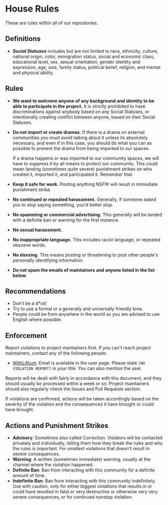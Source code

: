 # House Rules

These are rules within all of our repositories.

## Definitions

- ***Social Statuses*** includes but are not limited to race, ethnicity, culture, national origin, color, immigration status, social and economic class, educational level, sex, sexual orientation, gender identity and expression, age, size, family status, political belief, religion, and mental and physical ability.

## Rules

- **We want to welcome anyone of any background and identity to be able to participate in the project.** It is strictly prohibited to have discriminations against anybody based on any Social Statuses, or intentionally creating conflict between anyone, based on their Social Statuses.
- **Do not import or create dramas.** If there is a drama on external communities you must avoid talking about it unless its absolutely necessary, and even if in this case, you should do what you can as possible to prevent the drama from being imported to our spaces.
  
  If a drama happens or was imported to our community spaces, we will have to suppress it by all means to protect our community. This could mean landing (sometimes quite severe) punishment strikes on who created it, imported it, and participated it. Remember that.
- **Keep it safe for work.** Posting anything NSFW will result in immediate punishment strike.
- **No continued or repeated harassment.** Generally, if someone asked you to stop saying something, you'd better stop.
- **No spamming or commercial advertising.** This generally will be landed with a definite ban or warning for the first instance.
- **No sexual harassment.**
- **No inappropriate language.** This includes racist language, or repeated obscene words.
- **No doxxing.** This means posting or threatening to post other people's personally identifying information.
- **Do not spam the emails of maintainers and anyone listed in the list below**.

## Recommendations

- Don't be a d*ck!
- Try to use a formal or a generally and universally friendly tone.
- People could be from anywhere in the world so you are advised to use English where possible.

## Enforcement

Report violations to project maintainers first. If you can't reach project maintainers, contact any of the following people:

- [WithLithum](https://github.com/WithLithum). Email is available in the user page. Please state `[NX VIOLATION REPORT]` in your title. You can also mention the user.

Reports will be dealt with fairly in accordance with this document, and they should usually be processed within a week or so. Project maintainers should also regularly check the Issues and Pull Requests section.

If violations are confirmed, actions will be taken accordingly based on the severity of the violation and the consequences it have brought or could have brought.

## Actions and Punishment Strikes

- **Advisory**: Sometimes also called Correction. Violators will be contacted privately and individually, telling them how they break the rules and why the rules is important. For smallest violations that doesn't result in severe consequences.
- **Warning**: A written (sometimes immediate) warning, usually at the channel where the violation happened.
- **Definite Ban**: Ban from interacting with this community for a definite amount of time.
- **Indefinite Ban**: Ban from interacting with this community indefinitely. Use with caution, only for either biggest violations that results in or could have resulted in fatal or very destructive or otherwise very very severe consequences, or for continued nonstop violation.
